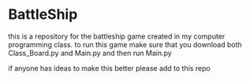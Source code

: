 # BattleShip

this is a repository for the battleship game created in my computer programming class.
to run this game make sure that you download both Class_Board.py and Main.py and then run Main.py

if anyone has ideas to make this better please add to this repo
